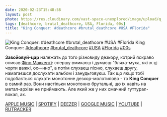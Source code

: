 ```yaml
---
date: 2020-02-23T15:48:58
layout: post
photo: https://res.cloudinary.com/vast-space-unexplored/image/upload/q_auto,dpr_auto,w_auto/photos/photo_903_23-02-2020_15-48-58.jpg
tags: [deathcore, brutal_deathcore, USA, Florida, 00s]
title: "King Conquer: #deathcore #brutal_deathcore #USA #Florida"
---
```

![King Conquer: #deathcore #brutal_deathcore #USA #Florida](https://res.cloudinary.com/vast-space-unexplored/image/upload/q_auto,dpr_auto,w_auto/photos/photo_903_23-02-2020_15-48-58.jpg)
King Conquer: [#deathcore](/tags/#deathcore) [#brutal_deathcore](/tags/#brutal_deathcore) [#USA](/tags/#USA) [#Florida](/tags/#Florida) [#00s](/tags/#00s)

**Завойовуй-цар** належать до того різновиду дезкору, котрий яскраво описав [Фінн Маккенті](https://www.youtube.com/channel/UCjewxGh1Gx5i5Uzxn0v-TPw): спершу вмикаєш і думаєш &quot;бляха-муха, які ж ці чорти важкі, ох—нно&quot;, а потім слухаєш пісню, слухаєш другу, намагаєшся дослухати альбом і занудьговуєш. Так що якщо тобі подобається слухати монотонне дезкор-молотилово - то **King Conquer** в самий раз. Вони настільки монотонно брутальні, що їх навіть на метал-архіви не приймають. Але який же у них смачний гуттурал-вокал, ах.

[APPLE MUSIC](https://music.apple.com/us/album/welcome-to-hell/1199345300) \| [SPOTIFY](https://open.spotify.com/album/1QzPqXqdThpBDoFIf3E2Ld) \| [DEEZER](https://www.deezer.com/album/15185735?utm_source=deezer&amp;utm_content=album-15185735&amp;utm_term=1601611822_1582465563&amp;utm_medium=web) \| [GOOGLE MUSIC](https://play.google.com/music/m/Bj7tthhfjjge2e2gktpszpwshum?t=Welcome_to_Hell_-_King_Conquer) \| [YOUTUBE](https://www.youtube.com/playlist?list=OLAK5uy_lWwK7AlO62g3-RbYjcfQY44txRuqptfLw) \| [RUTRACKER](https://rutracker.org/forum/viewtopic.php?t=3259584)